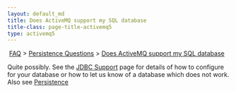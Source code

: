 ```yaml
---
layout: default_md
title: Does ActiveMQ support my SQL database 
title-class: page-title-activemq5
type: activemq5
---
```


 [FAQ](faq) > [Persistence Questions](persistence-questions) > [Does ActiveMQ support my SQL database](does-activemq-support-my-sql-database)


Quite possibly. See the [JDBC Support](jdbc-support) page for details of how to configure for your database or how to let us know of a database which does not work. Also see [Persistence](persistence)

